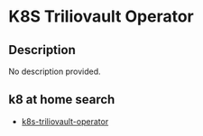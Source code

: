 # K8S Triliovault Operator

## Description

No description provided.

## k8 at home search

- [k8s-triliovault-operator](https://nanne.dev/k8s-at-home-search/#/k8s-triliovault-operator)
